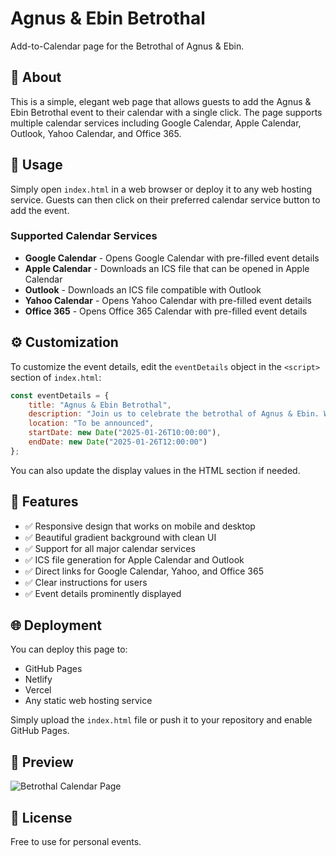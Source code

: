 # Agnus & Ebin Betrothal

Add-to-Calendar page for the Betrothal of Agnus & Ebin.

## 🎉 About

This is a simple, elegant web page that allows guests to add the Agnus & Ebin Betrothal event to their calendar with a single click. The page supports multiple calendar services including Google Calendar, Apple Calendar, Outlook, Yahoo Calendar, and Office 365.

## 🚀 Usage

Simply open `index.html` in a web browser or deploy it to any web hosting service. Guests can then click on their preferred calendar service button to add the event.

### Supported Calendar Services

- **Google Calendar** - Opens Google Calendar with pre-filled event details
- **Apple Calendar** - Downloads an ICS file that can be opened in Apple Calendar
- **Outlook** - Downloads an ICS file compatible with Outlook
- **Yahoo Calendar** - Opens Yahoo Calendar with pre-filled event details
- **Office 365** - Opens Office 365 Calendar with pre-filled event details

## ⚙️ Customization

To customize the event details, edit the `eventDetails` object in the `<script>` section of `index.html`:

```javascript
const eventDetails = {
    title: "Agnus & Ebin Betrothal",
    description: "Join us to celebrate the betrothal of Agnus & Ebin. We look forward to sharing this special moment with you!",
    location: "To be announced",
    startDate: new Date("2025-01-26T10:00:00"),
    endDate: new Date("2025-01-26T12:00:00")
};
```

You can also update the display values in the HTML section if needed.

## 📱 Features

- ✅ Responsive design that works on mobile and desktop
- ✅ Beautiful gradient background with clean UI
- ✅ Support for all major calendar services
- ✅ ICS file generation for Apple Calendar and Outlook
- ✅ Direct links for Google Calendar, Yahoo, and Office 365
- ✅ Clear instructions for users
- ✅ Event details prominently displayed

## 🌐 Deployment

You can deploy this page to:
- GitHub Pages
- Netlify
- Vercel
- Any static web hosting service

Simply upload the `index.html` file or push it to your repository and enable GitHub Pages.

## 📸 Preview

![Betrothal Calendar Page](https://github.com/user-attachments/assets/95465ba2-656c-40d9-b4e7-0653e50a3e80)

## 📝 License

Free to use for personal events.